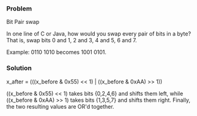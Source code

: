### Problem 

Bit Pair swap 

In one line of C or Java, how would you swap every pair of bits in a byte? That is, swap bits 0 and 1, 2 and 3, 4 and 5, 6 and 7.

Example: 0110 1010 becomes 1001 0101.

### Solution 


x_after = (((x_before & 0x55) << 1) | ((x_before & 0xAA) >> 1))

((x_before & 0x55) << 1) takes bits {0,2,4,6} and shifts them left, while ((x_before & 0xAA) >> 1) takes bits {1,3,5,7} and shifts them right. Finally, the two resulting values are OR'd together.




